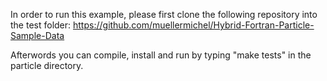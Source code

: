 In order to run this example, please first clone the following repository into the test folder:
https://github.com/muellermichel/Hybrid-Fortran-Particle-Sample-Data

Afterwords you can compile, install and run by typing "make tests" in the particle directory.
